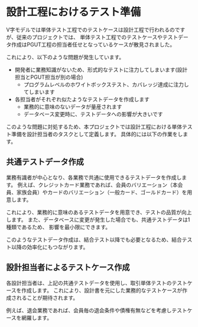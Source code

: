 # 設計工程におけるテスト準備

V字モデルでは単体テスト工程でのテストケースは設計工程で行われるのですが、従来のプロジェクトでは、
単体テスト工程でのテストケースやテストデータ作成はPGUT工程の担当者任せとなっているケースが散見されました。

これにより、以下のような問題が発生しています。

- 開発者に業務知識がないため、形式的なテストに注力してしまいます(設計担当とPGUT担当が別の場合)
  - プログラムレベルのホワイトボックステスト、カバレッジ達成に注力してしまいます
- 各担当者がそれぞれ似たようなテストデータを作成します
  - 業務的に意味のないデータが量産されます
  - データベース変更時に、テストデータへの影響が大きいです

このような問題に対処するため、本プロジェクトでは設計工程における単体テスト準備を設計担当者のタスクとして定義します。
具体的には以下の作業をします。

## 共通テストデータ作成

業務有識者が中心となり、各業務で共通に使用できるテストデータを作成します。
例えば、クレジットカード業務であれば、会員のバリエーション（本会員、家族会員）やカードのバリエーション（一般カード、ゴールドカード）を用意します。

これにより、業務的に意味のあるテストデータを用意でき、テストの品質が向上します。
また、データベースに変更が発生した場合でも、共通テストデータは1種類であるため、
影響を最小限にできます。

このようなテストデータ作成は、結合テスト以降でも必要となるため、結合テスト以降の効率化にもつながります。


## 設計担当者によるテストケース作成

各設計担当者は、上記の共通テストデータを使用し、取引単体テストのテストケースを作成します。
これにより、設計書を元にした業務的なテストケースが作成されることが期待されます。

例えば、退会業務であれば、会員毎の退会条件や債権有無などを考慮しテストケースを網羅します。

